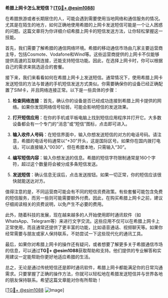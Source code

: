 **希腊上网卡怎么发短信？[[TG💪+ @esim1088](https://t.me/s/esim1088)]**

在希腊旅游或者长期居住的人，可能会遇到需要使用当地网络和通信服务的情况。尤其是在陌生的地方，如何正确地使用希腊的上网卡发送短信可能是一个让人困惑的问题。这篇文章将为你详细介绍希腊上网卡的短信发送方法，让你轻松掌握这一技能。

首先，我们需要了解希腊的通信网络环境。希腊的移动通信市场由几家主要运营商主导，包括Cosmote、Vodafone和Wind等。这些运营商提供的上网卡不仅能够提供高速的互联网连接，还能支持短信功能。因此，在选择上网卡时，你可以根据自己的需求来挑选适合的套餐。

接下来，我们来看看如何在希腊上网卡上发送短信。通常情况下，使用希腊上网卡发送短信的方法与普通的手机短信发送方式类似。你需要确保你的设备已经正确配置了SIM卡，并且网络连接正常。以下是一些具体的步骤：

1. **检查网络连接**：首先，确认你的设备是否已经成功连接到希腊上网卡提供的网络。如果你发现网络信号较弱，可能会影响短信的发送效果。

2. **打开短信应用**：在你的手机或平板电脑上找到短信应用程序并打开它。大多数设备都会有一个专门的“消息”或“短信”图标，点击即可进入。

3. **输入收件人号码**：在短信界面中，输入你想发送短信的对方的电话号码。请注意，希腊的电话号码通常以“+30”开头，这是国际区号。如果你在国内拨打电话，可以直接输入“0030”，但在希腊本地，只需输入“30”。

4. **编写短信内容**：输入你想发送的信息。希腊的短信字符限制通常是160个字符，超过这个数量将会被分成多条短信发送。

5. **发送短信**：确认信息无误后，点击发送按钮。如果一切正常，你的短信应该很快就能送达对方。

值得注意的是，不同运营商可能会有不同的短信资费政策。有些套餐可能包含免费的短信服务，而另一些则可能需要额外付费。因此，在购买希腊上网卡之前，建议仔细阅读相关的资费说明，以免产生不必要的费用。

此外，随着科技的发展，现在越来越多的人开始使用即时通讯软件（如WhatsApp、Telegram等）来进行文字交流。这些应用不仅可以在希腊上网卡上正常使用，而且通常还提供了更丰富的功能，比如语音通话、视频聊天等。如果你经常需要与朋友或家人保持联系，不妨尝试一下这些现代化的通讯工具。

最后，如果你对希腊上网卡的操作还有疑问，或者想要了解更多关于希腊通信市场的信息，可以通过**TG💪+ @esim1088**获取帮助和支持。他们提供的专业解答和实用建议一定能帮助你更好地适应希腊的生活。

总之，无论是通过传统短信还是即时通讯软件，希腊上网卡都能满足你的日常沟通需求。只要掌握了正确的操作方法，你就可以轻松地在希腊发送短信并与世界各地的朋友保持联系。希望这篇文章能对你有所帮助！

[[TG💪+ @esim1088](https://t.me/s/esim1088) ![Image](https://i.postimg.cc/4NQfJmqS/Snipaste-2025-05-13-00-14-12.png)]